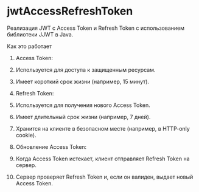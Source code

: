 # jwtAccessRefreshToken
Реализация JWT с Access Token и Refresh Token с использованием библиотеки JJWT в Java.

Как это работает
1) Access Token:

2) Используется для доступа к защищенным ресурсам.

3) Имеет короткий срок жизни (например, 15 минут).

4) Refresh Token:

5) Используется для получения нового Access Token.

6) Имеет длительный срок жизни (например, 7 дней).

7) Хранится на клиенте в безопасном месте (например, в HTTP-only cookie).

8) Обновление Access Token:

9) Когда Access Token истекает, клиент отправляет Refresh Token на сервер.

10) Сервер проверяет Refresh Token и, если он валиден, выдает новый Access Token.